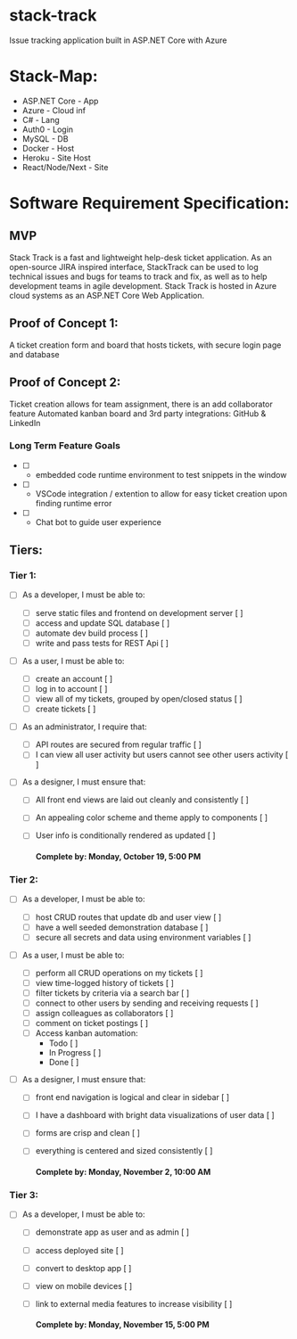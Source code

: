 # stack-track

Issue tracking application built in ASP.NET Core with Azure

# Stack-Map:

- ASP.NET Core - App
- Azure - Cloud inf
- C# - Lang
- Auth0 - Login
- MySQL - DB
- Docker - Host
- Heroku - Site Host
- React/Node/Next - Site

# Software Requirement Specification:

## MVP

Stack Track is a fast and lightweight help-desk ticket application. As an open-source JIRA inspired interface, StackTrack can be used to log technical issues and bugs for teams to track and fix, as well as to help development teams in agile development. Stack Track is hosted in Azure cloud systems as an ASP.NET Core Web Application.

## Proof of Concept 1:

A ticket creation form and board that hosts tickets, with secure login page and database

## Proof of Concept 2:

Ticket creation allows for team assignment, there is an add collaborator feature
Automated kanban board and 3rd party integrations: GitHub & LinkedIn

### Long Term Feature Goals

- [ ] - embedded code runtime environment to test snippets in the window
- [ ] - VSCode integration / extention to allow for easy ticket creation upon finding runtime error
- [ ] - Chat bot to guide user experience

## Tiers:

### Tier 1:

- [ ] As a developer, I must be able to:
  - [ ] serve static files and frontend on development server [ ]
  - [ ] access and update SQL database [ ]
  - [ ] automate dev build process [ ]
  - [ ] write and pass tests for REST Api [ ]
- [ ] As a user, I must be able to:
  - [ ] create an account [ ]
  - [ ] log in to account [ ]
  - [ ] view all of my tickets, grouped by open/closed status [ ]
  - [ ] create tickets [ ]
- [ ] As an administrator, I require that:
  - [ ] API routes are secured from regular traffic [ ]
  - [ ] I can view all user activity but users cannot see other users activity [ ]
- [ ] As a designer, I must ensure that:

  - [ ] All front end views are laid out cleanly and consistently [ ]
  - [ ] An appealing color scheme and theme apply to components [ ]
  - [ ] User info is conditionally rendered as updated [ ]

    #### Complete by: Monday, October 19, 5:00 PM

### Tier 2:

- [ ] As a developer, I must be able to:
  - [ ] host CRUD routes that update db and user view [ ]
  - [ ] have a well seeded demonstration database [ ]
  - [ ] secure all secrets and data using environment variables [ ]
- [ ] As a user, I must be able to:
  - [ ] perform all CRUD operations on my tickets [ ]
  - [ ] view time-logged history of tickets [ ]
  - [ ] filter tickets by criteria via a search bar [ ]
  - [ ] connect to other users by sending and receiving requests [ ]
  - [ ] assign colleagues as collaborators [ ]
  - [ ] comment on ticket postings [ ]
  - [ ] Access kanban automation:
    - Todo [ ]
    - In Progress [ ]
    - Done [ ]
- [ ] As a designer, I must ensure that:

  - [ ] front end navigation is logical and clear in sidebar [ ]
  - [ ] I have a dashboard with bright data visualizations of user data [ ]
  - [ ] forms are crisp and clean [ ]
  - [ ] everything is centered and sized consistently [ ]

    #### Complete by: Monday, November 2, 10:00 AM

### Tier 3:

- [ ] As a developer, I must be able to:

  - [ ] demonstrate app as user and as admin [ ]
  - [ ] access deployed site [ ]
  - [ ] convert to desktop app [ ]
  - [ ] view on mobile devices [ ]
  - [ ] link to external media features to increase visibility [ ]

    #### Complete by: Monday, November 15, 5:00 PM
